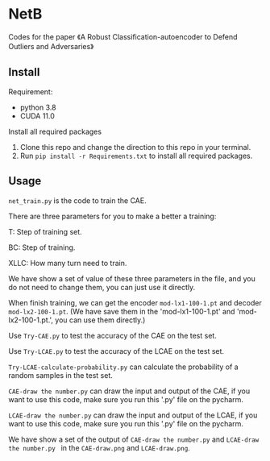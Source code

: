 # NetB

Codes for the paper 《A Robust Classification-autoencoder to Defend Outliers and Adversaries》

## Install

Requirement: 
* python 3.8
* CUDA 11.0

Install all required packages
1. Clone this repo and change the direction to this repo in your terminal.
2. Run `pip install -r Requirements.txt` to install all required packages.

## Usage

`net_train.py` is the code to train the CAE.

There are three parameters for you to make a better a training:

T: Step of training set.

BC: Step of training.

XLLC: How many turn need to train.

We have show a set of value of these three parameters in the file, and you do not need to change them, you can just use it directly.

When finish training, we can get the encoder `mod-lx1-100-1.pt` and decoder `mod-lx2-100-1.pt`. (We have save them in the 'mod-lx1-100-1.pt' and 'mod-lx2-100-1.pt.', you can use them directly.)

Use `Try-CAE.py` to test the accuracy of the CAE on the test set.

Use `Try-LCAE.py` to test the accuracy of the LCAE on the test set.

`Try-LCAE-calculate-probability.py` can calculate the probability of a random samples in the test set.

`CAE-draw the number.py` can draw the input and output of the CAE, if you want to use this code, make sure you run this '.py' file on the pycharm. 

`LCAE-draw the number.py` can draw the input and output of the LCAE, if you want to use this code, make sure you run this '.py' file on the pycharm. 

We have show a set of the output of `CAE-draw the number.py` and `LCAE-draw the number.py ` in the  `CAE-draw.png` and  `LCAE-draw.png`.
